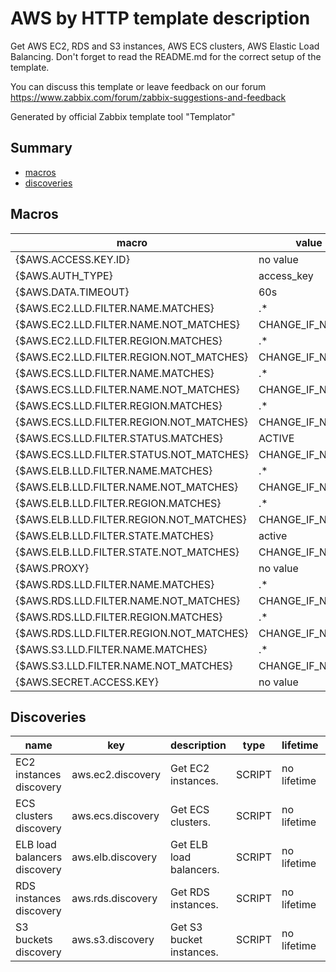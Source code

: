 # AWS by HTTP template description

Get AWS EC2, RDS and S3 instances, AWS ECS clusters, AWS Elastic Load Balancing. Don't forget to read the README.md for the correct setup of the template.

You can discuss this template or leave feedback on our forum https://www.zabbix.com/forum/zabbix-suggestions-and-feedback

Generated by official Zabbix template tool "Templator"

## Summary
* [macros](#macros)
* [discoveries](#discoveries)

<a name="macros" />

## Macros
| macro | value |
| ------------- |------------- |
| {$AWS.ACCESS.KEY.ID} | no value |
| {$AWS.AUTH_TYPE} | access_key |
| {$AWS.DATA.TIMEOUT} | 60s |
| {$AWS.EC2.LLD.FILTER.NAME.MATCHES} | .* |
| {$AWS.EC2.LLD.FILTER.NAME.NOT_MATCHES} | CHANGE_IF_NEEDED |
| {$AWS.EC2.LLD.FILTER.REGION.MATCHES} | .* |
| {$AWS.EC2.LLD.FILTER.REGION.NOT_MATCHES} | CHANGE_IF_NEEDED |
| {$AWS.ECS.LLD.FILTER.NAME.MATCHES} | .* |
| {$AWS.ECS.LLD.FILTER.NAME.NOT_MATCHES} | CHANGE_IF_NEEDED |
| {$AWS.ECS.LLD.FILTER.REGION.MATCHES} | .* |
| {$AWS.ECS.LLD.FILTER.REGION.NOT_MATCHES} | CHANGE_IF_NEEDED |
| {$AWS.ECS.LLD.FILTER.STATUS.MATCHES} | ACTIVE |
| {$AWS.ECS.LLD.FILTER.STATUS.NOT_MATCHES} | CHANGE_IF_NEEDED |
| {$AWS.ELB.LLD.FILTER.NAME.MATCHES} | .* |
| {$AWS.ELB.LLD.FILTER.NAME.NOT_MATCHES} | CHANGE_IF_NEEDED |
| {$AWS.ELB.LLD.FILTER.REGION.MATCHES} | .* |
| {$AWS.ELB.LLD.FILTER.REGION.NOT_MATCHES} | CHANGE_IF_NEEDED |
| {$AWS.ELB.LLD.FILTER.STATE.MATCHES} | active |
| {$AWS.ELB.LLD.FILTER.STATE.NOT_MATCHES} | CHANGE_IF_NEEDED |
| {$AWS.PROXY} | no value |
| {$AWS.RDS.LLD.FILTER.NAME.MATCHES} | .* |
| {$AWS.RDS.LLD.FILTER.NAME.NOT_MATCHES} | CHANGE_IF_NEEDED |
| {$AWS.RDS.LLD.FILTER.REGION.MATCHES} | .* |
| {$AWS.RDS.LLD.FILTER.REGION.NOT_MATCHES} | CHANGE_IF_NEEDED |
| {$AWS.S3.LLD.FILTER.NAME.MATCHES} | .* |
| {$AWS.S3.LLD.FILTER.NAME.NOT_MATCHES} | CHANGE_IF_NEEDED |
| {$AWS.SECRET.ACCESS.KEY} | no value |


<a name="discoveries" />

## Discoveries
| name | key | description | type | lifetime | delay |
| ------------- |------------- |------------- |------------- |------------- |------------- |
| EC2 instances discovery | aws.ec2.discovery | Get EC2 instances. | SCRIPT | no lifetime | 12h |
| ECS clusters discovery | aws.ecs.discovery | Get ECS clusters. | SCRIPT | no lifetime | 12h |
| ELB load balancers discovery | aws.elb.discovery | Get ELB load balancers. | SCRIPT | no lifetime | 12h |
| RDS instances discovery | aws.rds.discovery | Get RDS instances. | SCRIPT | no lifetime | 12h |
| S3 buckets discovery | aws.s3.discovery | Get S3 bucket instances. | SCRIPT | no lifetime | 12h |

